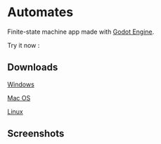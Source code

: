 # Automates
 
Finite-state machine app made with [Godot Engine](https://github.com/godotengine/godot).

Try it now : 

## Downloads

[Windows](executables/windows/automates_win64.zip)

[Mac OS](executables/windows/automates_macOS.zip)

[Linux](executables/windows/automates_linux_X11.zip)

## Screenshots

[](screenshots/screen1.png)
[](screenshots/screen2.png)
[](screenshots/screen3.png)
